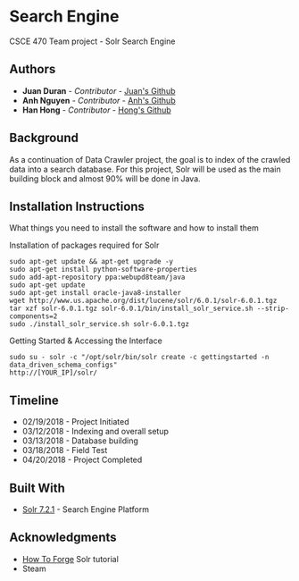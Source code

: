 # Search Engine

CSCE 470 Team project - Solr Search Engine

## Authors

* **Juan Duran** - *Contributor* - [Juan's Github](https://github.com/hueytlatoani)
* **Anh Nguyen** - *Contributor* - [Anh's Github](https://github.com/harryluffy)
* **Han Hong** - *Contributor* - [Hong's Github](https://github.com/hongsolos)


## Background

As a continuation of Data Crawler project, the goal is to index of the crawled data into a search database. For this project, Solr will be used as the main building block and almost 90% will be done in Java.

## Installation Instructions

What things you need to install the software and how to install them

Installation of packages required for Solr
```
sudo apt-get update && apt-get upgrade -y
sudo apt-get install python-software-properties
sudo add-apt-repository ppa:webupd8team/java
sudo apt-get update
sudo apt-get install oracle-java8-installer
wget http://www.us.apache.org/dist/lucene/solr/6.0.1/solr-6.0.1.tgz
tar xzf solr-6.0.1.tgz solr-6.0.1/bin/install_solr_service.sh --strip-components=2
sudo ./install_solr_service.sh solr-6.0.1.tgz
```

Getting Started & Accessing the Interface
```
sudo su - solr -c "/opt/solr/bin/solr create -c gettingstarted -n data_driven_schema_configs"
http://[YOUR_IP]/solr/
```

## Timeline

* 02/19/2018 - Project Initiated
* 03/12/2018 - Indexing and overall setup
* 03/13/2018 - Database building
* 03/18/2018 - Field Test
* 04/20/2018 - Project Completed

## Built With

* [Solr 7.2.1](http://lucene.apache.org/solr/) - Search Engine Platform

## Acknowledgments

* [How To Forge](https://www.howtoforge.com/tutorial/how-to-install-and-configure-solr-on-ubuntu-1604/) Solr tutorial
* Steam


